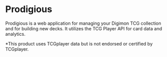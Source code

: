# Prodigious
<p>Prodigious is a web application for managing your Digimon TCG collection and for building new decks. It utilizes the TCG Player API for card data and analytics.</p>

<p>*This product uses TCGplayer data but is not endorsed or certified by TCGplayer.</p>
